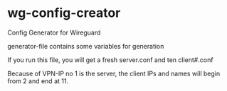 # wg-config-creator
Config Generator for Wireguard

generator-file contains some variables for generation

If you run this file, you will get a fresh server.conf and ten client#.conf

Because of VPN-IP no 1 is the server, the client IPs and names will begin from 2 and end at 11.
